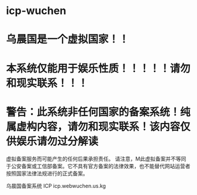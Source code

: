 # icp-wuchen
# 乌晨国是一个虚拟国家！！
# 本系统仅能用于娱乐性质！！！！！请勿和现实联系！！！
# 警告：此系统非任何国家的备案系统！纯属虚构内容，请勿和现实联系！该内容仅供娱乐请勿过分解读
虚拟备案服务而可能产生的任何后果承担责任。
请注意，M此虚拟备案并不等同于公安备案或工信部备案。它不具有官方备案的法律效果，也不能替代网站运营者按照国家法律法规进行的正式备案。

乌晨国备案系统 ICP
icp.webwuchen.us.kg
